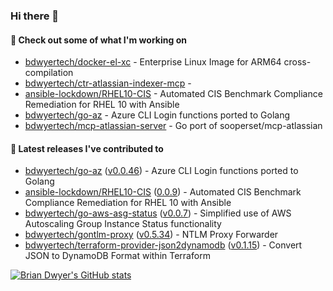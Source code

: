### Hi there 👋



#### 🔭 Check out some of what I'm working on

- [bdwyertech/docker-el-xc](https://github.com/bdwyertech/docker-el-xc) - Enterprise Linux Image for ARM64 cross-compilation
- [bdwyertech/ctr-atlassian-indexer-mcp](https://github.com/bdwyertech/ctr-atlassian-indexer-mcp) - 
- [ansible-lockdown/RHEL10-CIS](https://github.com/ansible-lockdown/RHEL10-CIS) - Automated CIS Benchmark Compliance Remediation for RHEL 10 with Ansible
- [bdwyertech/go-az](https://github.com/bdwyertech/go-az) - Azure CLI Login functions ported to Golang
- [bdwyertech/mcp-atlassian-server](https://github.com/bdwyertech/mcp-atlassian-server) - Go port of sooperset/mcp-atlassian

####  🔭  Latest releases I've contributed to

- [bdwyertech/go-az](https://github.com/bdwyertech/go-az) ([v0.0.46](https://github.com/bdwyertech/go-az/releases/tag/v0.0.46)) - Azure CLI Login functions ported to Golang
- [ansible-lockdown/RHEL10-CIS](https://github.com/ansible-lockdown/RHEL10-CIS) ([0.0.9](https://github.com/ansible-lockdown/RHEL10-CIS/releases/tag/0.0.9)) - Automated CIS Benchmark Compliance Remediation for RHEL 10 with Ansible
- [bdwyertech/go-aws-asg-status](https://github.com/bdwyertech/go-aws-asg-status) ([v0.0.7](https://github.com/bdwyertech/go-aws-asg-status/releases/tag/v0.0.7)) - Simplified use of AWS Autoscaling Group Instance Status functionality
- [bdwyertech/gontlm-proxy](https://github.com/bdwyertech/gontlm-proxy) ([v0.5.34](https://github.com/bdwyertech/gontlm-proxy/releases/tag/v0.5.34)) - NTLM Proxy Forwarder
- [bdwyertech/terraform-provider-json2dynamodb](https://github.com/bdwyertech/terraform-provider-json2dynamodb) ([v0.1.15](https://github.com/bdwyertech/terraform-provider-json2dynamodb/releases/tag/v0.1.15)) - Convert JSON to DynamoDB Format within Terraform

[![Brian Dwyer's GitHub stats](https://github-readme-stats.vercel.app/api?username=bdwyertech&show_icons=true&theme=gruvbox)](https://bdwyertech.net)